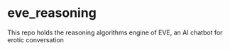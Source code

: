 # eve_reasoning
This repo holds the reasoning algorithms engine of EVE, an AI chatbot for erotic conversation
